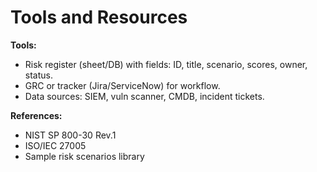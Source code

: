 # Tools and Resources
**Tools:**
- Risk register (sheet/DB) with fields: ID, title, scenario, scores, owner, status.
- GRC or tracker (Jira/ServiceNow) for workflow.
- Data sources: SIEM, vuln scanner, CMDB, incident tickets.

**References:**
- NIST SP 800-30 Rev.1
- ISO/IEC 27005
- Sample risk scenarios library
